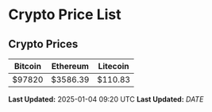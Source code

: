 # Crypto Price List

## Crypto Prices
| Bitcoin | Ethereum | Litecoin |
| ------- | -------- | -------- |
| $97820 | $3586.39 | $110.83 |
**Last Updated:** 2025-01-04 09:20 UTC
**Last Updated:** $DATE$
